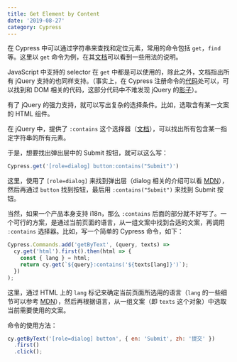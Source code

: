 ```yaml
---
title: Get Element by Content
date: '2019-08-27'
category: Cypress
---
```


在 Cypress 中可以通过字符串来查找和定位元素，常用的命令包括 `get`，`find` 等。这里以 `get` 命令为例，在其[文档](https://docs.cypress.io/api/commands/get.html#Syntax)可以看到一些用法的说明。

JavaScript 中支持的 selector 在 `get` 中都是可以使用的，除此之外，文档指出所有 jQuery 支持的也同样支持。（事实上，在 Cypress 注册命令的[代码](https://github.com/cypress-io/cypress/blob/a038e7f5d4c56d3efa844e745da40a3d917fefea/packages/driver/src/cy/commands/traversals.coffee)处可以，可以找到和 DOM 相关的代码，这部分代码中不难发现 jQuery 的[影子](https://github.com/cypress-io/cypress/blob/0e3289debd1323ad7c6b5f11a573685f24d56629/packages/driver/src/dom/jquery.js)）。

有了 jQuery 的强力支持，就可以写出复杂的选择条件。比如，选取含有某一文案的 HTML 组件。

在 jQuery 中，提供了 `:contains` 这个选择器（[文档](https://api.jquery.com/contains-selector/)），可以找出所有包含某一指定字符串的所有元素。

于是，想要找出弹出层中的 Submit 按钮，就可以这么写：

```javascript
Cypress.get('[role=dialog] button:contains("Submit")')
```

这里，使用了 `[role=dialog]` 来找到弹出层（dialog 相关的介绍可以看 [MDN](https://developer.mozilla.org/en-US/docs/Web/Accessibility/ARIA/Roles/dialog_role)），然后再通过 `button` 找到按钮，最后用 `:contains("Submit")` 来找到 Submit 按钮。

当然，如果一个产品本身支持 i18n，那么 `:contains` 后面的部分就不好写了。一个可行的方案，是通过当前页面的语言，从一组文案中找到合适的文案，再调用 `:contains` 选择器。比如，写一个简单的 Cypress 命令，如下：

```javascript
Cypress.Commands.add('getByText', (query, texts) =>
  cy.get('html').first().then(html => {
    const { lang } = html;
    return cy.get(`${query}:contains('${texts[lang]}')`);
  })
);
```

这里，通过 HTML 上的 `lang` 标记来确定当前页面所选用的语言（`lang` 的一些细节可以参考 [MDN](https://developer.mozilla.org/en-US/docs/Web/HTML/Global_attributes/lang)），然后再根据语言，从一组文案（即 `texts` 这个对象）中选取当前需要使用的文案。

命令的使用方法：

```javascript
cy.getByText('[role=dialog] button', { en: 'Submit', zh: '提交' })
  .first()
  .click();
```
